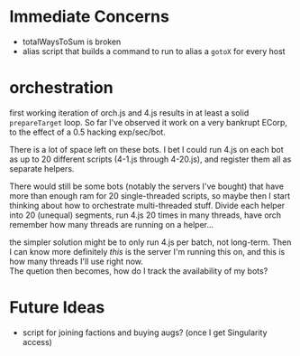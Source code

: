 # Immediate Concerns

- totalWaysToSum is broken
- alias script that builds a command to run to alias a `gotoX` for every host

# orchestration

first working iteration of orch.js and 4.js results in at least a solid
`prepareTarget` loop. So far I've observed it work on a very bankrupt ECorp,
to the effect of a 0.5 hacking exp/sec/bot.

There is a lot of space left on these bots. I bet I could run 4.js on each bot
as up to 20 different scripts (4-1.js through 4-20.js), and register them all as
separate helpers.

There would still be some bots (notably the servers I've bought) that have more
than enough ram for 20 single-threaded scripts, so maybe then I start thinking
about how to orchestrate multi-threaded stuff. Divide each helper into 20
(unequal) segments, run 4.js 20 times in many threads, have orch remember how
many threads are running on a helper...

the simpler solution might be to only run 4.js per batch, not long-term. Then I
can know more definitely *this* is the server I'm running this on, and this is
how many threads I'll use right now.  
The quetion then becomes, how do I track the availability of my bots?

# Future Ideas

- script for joining factions and buying augs? (once I get Singularity access)
